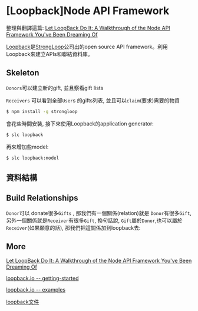 # [Loopback]Node API Framework 

整理與翻譯這篇: [Let LoopBack Do It: A Walkthrough of the Node API Framework You've Been Dreaming Of](http://www.toptal.com/nodejs/let-loopback-do-it-a-walkthrough-of-the-node-api-framework-you-ve-been-dreaming-of?utm_source=nodeweekly&utm_medium=email)


[Loopback](http://loopback.io/)是[StrongLoop](https://strongloop.com/)公司出的open source API framework。利用Loopback來建立APIs和聯結資料庫。

## Skeleton 

`Donors`可以建立新的gift, 並且察看gift lists 

`Receivers` 可以看到全部`User`s 的gifts列表, 並且可以`claim`(要求)需要的物資

``` bash
$ npm install -g strongloop
```

會花些時間安裝, 接下來使用Loopback的application generator: 

```bash
$ slc loopback
```

再來增加些model: 

``` bash
$ slc loopback:model
```

## 資料結構

## Build Relationships

`Donor`可以 donate很多`Gifts` , 那我們有一個關係(relation)就是 `Donor`有很多`Gift`, 另外一個關係就是`Receiver`有很多`Gift`,
換句話說, `Gift`屬於`Donor`,也可以屬於`Receiver`(如果願意的話), 那我們把這關係加到loopback去:




## More


[Let LoopBack Do It: A Walkthrough of the Node API Framework You've Been Dreaming Of](http://www.toptal.com/nodejs/let-loopback-do-it-a-walkthrough-of-the-node-api-framework-you-ve-been-dreaming-of?utm_source=nodeweekly&utm_medium=email)

[loopback.io -- getting-started](http://loopback.io/getting-started/)

[loopback.io -- examples](http://loopback.io/examples/)

[loopback文件](http://docs.strongloop.com/display/public/LB/LoopBack;jsessionid=AA42915E622DEC63324591C2B3767253?_ga=1.28809468.1592476906.1428480053)
